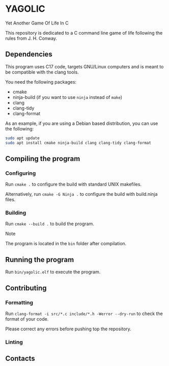 # YAGOLIC

Yet Another Game Of Life In C

This repository is dedicated to a C command line game of life following the rules from J. H. Conway.

## Dependencies

This program uses C17 code, targets GNU/Linux computers and is meant to be compatible with the clang tools.

You need the following packages:

- cmake
- ninja-build (if you want to use `ninja` instead of `make`)
- clang
- clang-tidy
- clang-format

As an example, if you are using a Debian based distribution, you can use the following:

```sh
sudo apt update
sudo apt install cmake ninja-build clang clang-tidy clang-format
```

## Compiling the program

### Configuring

Run `cmake .` to configure the build with standard UNIX makefiles.

Alternatively, run `cmake -G Ninja .` to configure the build with build.ninja files.

### Building

Run `cmake --build .` to build the program.

> [!NOTE]
> The program is located in the `bin` folder after compilation.

## Running the program

Run `bin/yagolic.elf` to execute the program.

## Contributing

### Formatting

Run `clang-format -i src/*.c include/*.h -Werror --dry-run` to check the format of your code.

Please correct any errors before pushing top the repository.

### Linting

## Contacts

